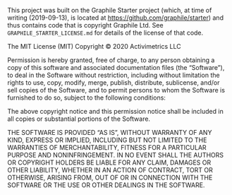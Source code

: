 This project was built on the Graphile Starter project (which, at time of
writing (2019-09-13), is located at https://github.com/graphile/starter) and
thus contains code that is copyright Graphile Ltd. See
`GRAPHILE_STARTER_LICENSE.md` for details of the license of that code.

The MIT License (MIT) Copyright © 2020 Activimetrics LLC

Permission is hereby granted, free of charge, to any person obtaining a copy of
this software and associated documentation files (the “Software”), to deal in
the Software without restriction, including without limitation the rights to
use, copy, modify, merge, publish, distribute, sublicense, and/or sell copies of
the Software, and to permit persons to whom the Software is furnished to do so,
subject to the following conditions:

The above copyright notice and this permission notice shall be included in all
copies or substantial portions of the Software.

THE SOFTWARE IS PROVIDED “AS IS”, WITHOUT WARRANTY OF ANY KIND, EXPRESS OR
IMPLIED, INCLUDING BUT NOT LIMITED TO THE WARRANTIES OF MERCHANTABILITY, FITNESS
FOR A PARTICULAR PURPOSE AND NONINFRINGEMENT. IN NO EVENT SHALL THE AUTHORS OR
COPYRIGHT HOLDERS BE LIABLE FOR ANY CLAIM, DAMAGES OR OTHER LIABILITY, WHETHER
IN AN ACTION OF CONTRACT, TORT OR OTHERWISE, ARISING FROM, OUT OF OR IN
CONNECTION WITH THE SOFTWARE OR THE USE OR OTHER DEALINGS IN THE SOFTWARE.
